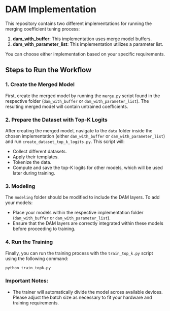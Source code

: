 # DAM Implementation

This repository contains two different implementations for running the merging coefficient tuning process:

1. **dam_with_buffer**: This implementation uses merge model buffers.
2. **dam_with_parameter_list**: This implementation utilizes a parameter list.

You can choose either implementation based on your specific requirements.

## Steps to Run the Workflow

### 1. Create the Merged Model
First, create the merged model by running the `merge.py` script found in the respective folder (`dam_with_buffer` or `dam_with_parameter_list`). The resulting merged model will contain untrained coefficients.

### 2. Prepare the Dataset with Top-K Logits
After creating the merged model, navigate to the `data` folder inside the chosen implementation (either `dam_with_buffer` or `dam_with_parameter_list`) and run `create_dataset_top_k_logits.py`. This script will:
- Collect different datasets.
- Apply their templates.
- Tokenize the data.
- Compute and save the top-K logits for other models, which will be used later during training.

### 3. Modeling
The `modeling` folder should be modified to include the DAM layers. To add your models:
- Place your models within the respective implementation folder (`dam_with_buffer` or `dam_with_parameter_list`).
- Ensure that the DAM layers are correctly integrated within these models before proceeding to training.

### 4. Run the Training
Finally, you can run the training process with the `train_top_k.py` script using the following command:

```bash
python train_topk.py
```

### Important Notes:
- The trainer will automatically divide the model across available devices. Please adjust the batch size as necessary to fit your hardware and training requirements.